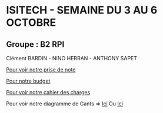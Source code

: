 <h1>ISITECH - SEMAINE DU 3 AU 6 OCTOBRE</h1>

<h2>Groupe : B2 RPI</h2>

Clément BARDIN - NINO HERRAN - ANTHONY SAPET

<a href="https://github.com/anthornade/ISITECH-B2RPI-SAPET-HERRAN-BARDIN/blob/main/PriseDeNote.md">Pour voir notre prise de note</a>

<a href="https://github.com/anthornade/ISITECH-B2RPI-SAPET-HERRAN-BARDIN/blob/main/isitech3.png">Pour notre budget</a>

<a href="https://github.com/anthornade/ISITECH-B2RPI-SAPET-HERRAN-BARDIN/blob/main/cahierdescharges.md">Pour voir notre cahier des charges</a> 

Pour voir notre diagramme de Gants => <a href="https://github.com/anthornade/ISITECH-B2RPI-SAPET-HERRAN-BARDIN/blob/main/isitech.png">Ici</a>
				   Ou <a href="https://github.com/anthornade/ISITECH-B2RPI-SAPET-HERRAN-BARDIN/blob/main/isitech2.png">Ici</a>
